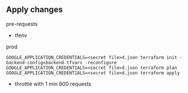## Apply changes

pre-requests

* tfenv

prod

```
GOOGLE_APPLICATION_CREDENTIALS=<secret file>d.json terraform init -backend-config=backend.tfvars -reconfigure
GOOGLE_APPLICATION_CREDENTIALS=<secret file>d.json terraform plan
GOOGLE_APPLICATION_CREDENTIALS=<secret file>d.json terraform apply
```

- throttle with 1 min 600 requests